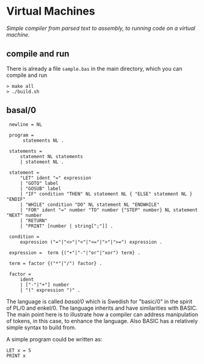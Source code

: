 # Virtual Machines

*Simple compiler from parsed text to assembly, to running code on a virtual machine.*


## compile and run

There is already a file `sample.bas` in the main directory, which you can compile and
run

```shell
> make all
> ./build.sh
```


## basal/0

```ebnf
 newline = NL

 program =
      statements NL .

 statements =
     statement NL statements
     | statement NL .

 statement =
     "LET" ident "=" expression
     | "GOTO" label
     | "GOSUB" label
     | "IF" condition "THEN" NL statement NL { "ELSE" statement NL } "ENDIF"
     | "WHILE" condition "DO" NL statement NL "ENDWHILE"
     | "FOR" ident "=" number "TO" number {"STEP" number} NL statement "NEXT" number
     | "RETURN"
     | "PRINT" [number | string[";"]] .

 condition =
     expression ("="|"<>"|"<"|"<="|">"|">=") expression .

 expression =  term {("+"|"-"|"or"|"xor") term} .

 term = factor {("*"|"/") factor} .

 factor =
     ident
     | ["-"|"+"] number
     | "(" expression ")" .
```

The language is called *basal/0* which is Swedish for "basic/0" in the spirit of PL/0
and enkel/0. The language inherits and have similarities with BASIC. The main point
here is to illustrate how a compiler can address manipulation of tokens, in this case,
to enhance the language. Also BASIC has a relatively simple syntax to build from.

A simple program could be written as:

```basic
LET x = 5
PRINT x
```
